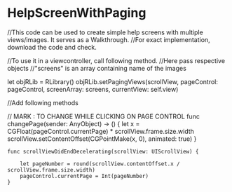 # HelpScreenWithPaging
//This code can be used to create simple help screens with multiple views/images. It serves as a Walkthrough.
//For exact implementation, download the code and check.

//To use it in a viewcontroller, call following method.
//Here pass respective objects
//"screens" is an array containing name of the images

let objRLib = RLibrary()
objRLib.setPagingViews(scrollView, pageControl: pageControl, screenArray: screens, currentView: self.view)


//Add following methods

// MARK : TO CHANGE WHILE CLICKING ON PAGE CONTROL
    func changePage(sender: AnyObject) -> () {
        let x = CGFloat(pageControl.currentPage) * scrollView.frame.size.width
        scrollView.setContentOffset(CGPointMake(x, 0), animated: true)
    }
        
    func scrollViewDidEndDecelerating(scrollView: UIScrollView) {
        
        let pageNumber = round(scrollView.contentOffset.x / scrollView.frame.size.width)
        pageControl.currentPage = Int(pageNumber)
    }
